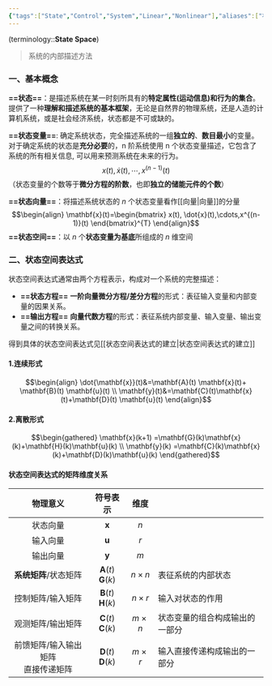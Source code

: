 ```yaml
---
{"tags":["State","Control","System","Linear","Nonlinear"],"aliases":["状态","状态空间方程","状态空间表达式"],"dg-publish":true,"dg-path":"A2- 控制理论/2. 现代控制理论/状态空间.md","Level":1,"permalink":"/A2- 控制理论/2. 现代控制理论/状态空间/","dgPassFrontmatter":true,"noteIcon":"","created":"2024-09-04T12:29:34.093+08:00","updated":"2025-06-29T15:21:33.511+08:00"}
---
```



(terminology::**State Space**)   
>系统的内部描述方法

### 一、基本概念
**==状态==**：是描述系统在某一时刻所具有的**特定属性(运动信息)和行为的集合**。
提供了一种**理解和描述系统的基本框架**，无论是自然界的物理系统，还是人造的计算机系统，或是社会经济系统，状态都是不可或缺的。

**==状态变量==**:  确定系统状态，完全描述系统的一组**独立的**、**数目最小**的变量。
对于确定系统的状态是**充分必要**的，n 阶系统使用 n 个状态变量描述，它包含了系统的所有相关信息, 可以用来预测系统在未来的行为。
$$x(t), \dot{x}(t),\cdots,x^{(n-1)}(t)$$
（状态变量的个数等于**微分方程的阶数**，也即**独立的储能元件的个数**）

**==状态向量==**：将描述系统状态的 $n$ 个状态变量看作[[向量\|向量]]的分量
$$\begin{align}
\mathbf{x}(t)=\begin{bmatrix}
x(t), \dot{x}(t),\cdots,x^{(n-1)}(t)
\end{bmatrix}^{T}
\end{align}$$
**==状态空间==**：以 $n$ 个**状态变量为基底**所组成的 $n$ 维空间

### 二、状态空间表达式
状态空间表达式通常由两个方程表示，构成对一个系统的完整描述：
- **==状态方程==**   **一阶向量微分方程/差分方程**的形式：表征输入变量和内部变量的因果关系。
- **==输出方程==**  **向量代数方程**的形式：表征系统内部变量、输入变量、输出变量之间的转换关系。

得到具体的状态空间表达式见[[状态空间表达式的建立\|状态空间表达式的建立]]

#### 1.连续形式
$$\begin{align}
\dot{\mathbf{x}}(t)&=\mathbf{A}(t) \mathbf{x}(t)+ \mathbf{B}(t) \mathbf{u}(t) \\
\mathbf{y}(t)&=\mathbf{C}(t)\mathbf{x}(t)+\mathbf{D}(t) \mathbf{u}(t)
\end{align}$$
#### 2.离散形式
$$\begin{gathered}
  \mathbf{x}(k+1)  =\mathbf{G}(k)\mathbf{x}(k)+\mathbf{H}(k)\mathbf{u}(k) \\
 \mathbf{y}(k) =\mathbf{C}(k)\mathbf{x}(k)+\mathbf{D}(k)\mathbf{u}(k)
\end{gathered}$$

#### 状态空间表达式的矩阵维度关系

|         物理意义          |                符号表示                |     维度      |                 |
| :-------------------: | :--------------------------------: | :---------: | --------------- |
|         状态向量          |            $\mathbf{x}$            |     $n$     |                 |
|         输入向量          |            $\mathbf{u}$            |     $r$     |                 |
|         输出向量          |            $\mathbf{y}$            |     $m$     |                 |
|     **系统矩阵**/状态矩阵     | $\mathbf{A}(t)$   $\mathbf{G}(k)$  | $n\times n$ | 表征系统的内部状态       |
|       控制矩阵/输入矩阵       | $\mathbf{B}(t)$    $\mathbf{H}(k)$ | $n\times r$ | 输入对状态的作用        |
|       观测矩阵/输出矩阵       | $\mathbf{C}(t)$   $\mathbf{C}(k)$  | $m\times n$ | 状态变量的组合构成输出的一部分 |
| 前馈矩阵/输入输出矩阵<br>直接传递矩阵 | $\mathbf{D}(t)$   $\mathbf{D}(k)$  | $m\times r$ | 输入直接传递构成输出的一部分  |

